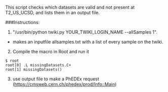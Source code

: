 This script checks which datasets are valid and not present at T2_US_UCSD, and lists them in an output file.

###Instructions:
  1. "/usr/bin/python twiki.py YOUR_TWIKI_LOGIN_NAME --allSamples 1".  
  - makes an inputfile allsamples.txt with a list of every sample on the twiki.
  2. Compile the macro in Root and run it
  
  ```
  $ root
  root[0] .L missingDatasets.C+
  root[1] missingDatasets()
  ```
  
  3. use output file to make a PhEDEx request (https://cmsweb.cern.ch/phedex/prod/Info::Main)
